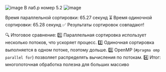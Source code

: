 ![image](https://github.com/user-attachments/assets/7aaac8d7-58b7-4956-a0ab-c8f396da775c)
В лаб.р номер 5.2
![image](https://github.com/user-attachments/assets/a2413aa2-2045-4443-804e-79c3aa189681)


Время параллельной сортировки: 65.27 секунд
⏳ Время одиночной сортировки: 65.28 секунд
✅ Результаты сортировок совпадают!

🔍 Итоговое сравнение:
1️⃣ Параллельная сортировка использует несколько потоков, что ускоряет процесс.
2️⃣ Одиночная сортировка выполняется в одном потоке, поэтому дольше.
3️⃣ OpenMP (`#pragma omp parallel for`) позволяет распределять вычисления по потокам.
4️⃣ Итог: многопоточная обработка полезна для больших массиво
